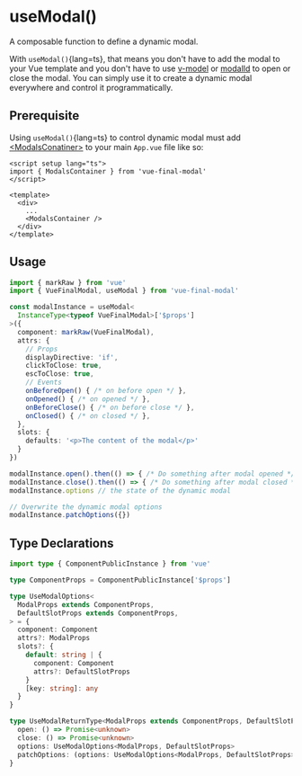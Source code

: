 # useModal()

A composable function to define a dynamic modal.

With `useModal()`{lang=ts}, that means you don't have to add the modal to your Vue template and you don't have to use [v-model](/guide/basics/concepts#with-v-model) or [modalId](/guide/basics/concepts#with-modalid) to open or close the modal. You can simply use it to create a dynamic modal everywhere and control it programmatically.

## Prerequisite

Using `useModal()`{lang=ts} to control dynamic modal must add [\<ModalsConatiner>](/api/components/modals-container) to your main `App.vue` file like so: 

```vue [App.vue]
<script setup lang="ts">
import { ModalsContainer } from 'vue-final-modal'
</script>

<template>
  <div>
    ...
    <ModalsContainer />
  </div>
</template>
```

## Usage

```ts
import { markRaw } from 'vue'
import { VueFinalModal, useModal } from 'vue-final-modal'

const modalInstance = useModal<
  InstanceType<typeof VueFinalModal>['$props']
>({
  component: markRaw(VueFinalModal),
  attrs: {
    // Props
    displayDirective: 'if',
    clickToClose: true,
    escToClose: true,
    // Events
    onBeforeOpen() { /* on before open */ },
    onOpened() { /* on opened */ },
    onBeforeClose() { /* on before close */ },
    onClosed() { /* on closed */ },
  },
  slots: {
    defaults: '<p>The content of the modal</p>'
  }
})

modalInstance.open().then(() => { /* Do something after modal opened */ })
modalInstance.close().then(() => { /* Do something after modal closed */ })
modalInstance.options // the state of the dynamic modal

// Overwrite the dynamic modal options
modalInstance.patchOptions({})
```

## Type Declarations

```ts
import type { ComponentPublicInstance } from 'vue'

type ComponentProps = ComponentPublicInstance['$props']

type UseModalOptions<
  ModalProps extends ComponentProps,
  DefaultSlotProps extends ComponentProps,
> = {
  component: Component
  attrs?: ModalProps
  slots?: {
    default: string | {
      component: Component
      attrs?: DefaultSlotProps
    }
    [key: string]: any
  }
}

type UseModalReturnType<ModalProps extends ComponentProps, DefaultSlotProps extends ComponentProps> = {
  open: () => Promise<unknown>
  close: () => Promise<unknown>
  options: UseModalOptions<ModalProps, DefaultSlotProps>
  patchOptions: (options: UseModalOptions<ModalProps, DefaultSlotProps>) => void
}
```

